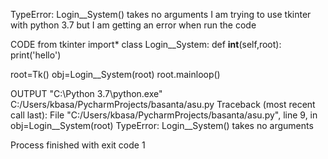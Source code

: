 TypeError: Login__System() takes no arguments
I am trying to use tkinter with python 3.7 but I am getting an error when run the code


CODE
from tkinter import*
class Login__System:
    def __int__(self,root):
        print('hello')



root=Tk()
obj=Login__System(root)
root.mainloop()


OUTPUT
"C:\Python 3.7\python.exe" C:/Users/kbasa/PycharmProjects/basanta/asu.py
Traceback (most recent call last):
  File "C:/Users/kbasa/PycharmProjects/basanta/asu.py", line 9, in <module>
    obj=Login__System(root)
TypeError: Login__System() takes no arguments

Process finished with exit code 1
